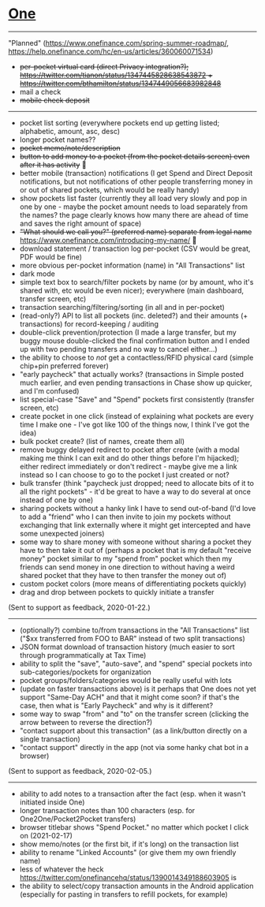 # [One](https://onefinance.com)

---

"Planned" (https://www.onefinance.com/spring-summer-roadmap/, https://help.onefinance.com/hc/en-us/articles/360060071534)

- ~~per-pocket virtual card (direct Privacy integration?); https://twitter.com/tianon/status/1347445828638543872 + https://twitter.com/bthamilton/status/1347449056683982848~~
- mail a check
- ~~mobile check deposit~~

---

- pocket list sorting (everywhere pockets end up getting listed; alphabetic, amount, asc, desc)
- longer pocket names??
- ~~pocket memo/note/description~~
- ~~button to add money to a pocket (from the pocket details screen) even after it has activity~~ 🎉
- better mobile (transaction) notifications (I get Spend and Direct Deposit notifications, but not notifications of other people transferring money in or out of shared pockets, which would be really handy)
- show pockets list faster (currently they all load very slowly and pop in one by one - maybe the pocket amount needs to load separately from the names? the page clearly knows how many there are ahead of time and saves the right amount of space)
- ~~"What should we call you?" (preferred name) separate from legal name~~ https://www.onefinance.com/introducing-my-name/ 🎉
- download statement / transaction log per-pocket (CSV would be great, PDF would be fine)
- more obvious per-pocket information (name) in "All Transactions" list
- dark mode
- simple text box to search/filter pockets by name (or by amount, who it's shared with, etc would be even nicer); everywhere (main dashboard, transfer screen, etc)
- transaction searching/filtering/sorting (in all and in per-pocket)
- (read-only?) API to list all pockets (inc. deleted?) and their amounts (+ transactions) for record-keeping / auditing
- double-click prevention/protection (I made a large transfer, but my buggy mouse double-clicked the final confirmation button and I ended up with two pending transfers and no way to cancel either...)
- the ability to choose to *not* get a contactless/RFID physical card (simple chip+pin preferred forever)
- "early paycheck" that actually works?  (transactions in Simple posted much earlier, and even pending transactions in Chase show up quicker, and I'm confused)
- list special-case "Save" and "Spend" pockets first consistently (transfer screen, etc)
- create pocket in one click (instead of explaining what pockets are every time I make one - I've got like 100 of the things now, I think I've got the idea)
- bulk pocket create? (list of names, create them all)
- remove buggy delayed redirect to pocket after create (with a modal making me think I can exit and do other things before I'm hijacked); either redirect immediately or don't redirect - maybe give me a link instead so I can choose to go to the pocket I just created or not?
- bulk transfer (think "paycheck just dropped; need to allocate bits of it to all the right pockets" - it'd be great to have a way to do several at once instead of one by one)
- sharing pockets without a hanky link I have to send out-of-band (I'd love to add a "friend" who I can then invite to join my pockets without exchanging that link externally where it might get intercepted and have some unexpected joiners)
- some way to share money with someone without sharing a pocket they have to then take it out of (perhaps a pocket that is my default "receive money" pocket similar to my "spend from" pocket which then my friends can send money in one direction to without having a weird shared pocket that they have to then transfer the money out of)
- custom pocket colors (more means of differentiating pockets quickly)
- drag and drop between pockets to quickly initiate a transfer

(Sent to support as feedback, 2020-01-22.)

---

- (optionally?) combine to/from transactions in the "All Transactions" list ("$xx transferred from FOO to BAR" instead of two split transactions)
- JSON format download of transaction history (much easier to sort through programmatically at Tax Time)
- ability to split the "save", "auto-save", and "spend" special pockets into sub-categories/pockets for organization
- pocket groups/folders/categories would be really useful with lots
- (update on faster transactions above) is it perhaps that One does not yet support "Same-Day ACH" and that it might come soon?  if that's the case, then what is "Early Paycheck" and why is it different?
- some way to swap "from" and "to" on the transfer screen (clicking the arrow between to reverse the direction?)
- "contact support about this transaction" (as a link/button directly on a single transaction)
- "contact support" directly in the app (not via some hanky chat bot in a browser)

(Sent to support as feedback, 2020-02-05.)

---

- ability to add notes to a transaction after the fact (esp. when it wasn't initiated inside One)
- longer transaction notes than 100 characters (esp. for One2One/Pocket2Pocket transfers)
- browser titlebar shows "Spend Pocket." no matter which pocket I click on (2021-02-17)
- show memo/notes (or the first bit, if it's long) on the transaction list
- ability to rename "Linked Accounts" (or give them my own friendly name)
- less of whatever the heck https://twitter.com/onefinancehq/status/1390014349188603905 is
- the ability to select/copy transaction amounts in the Android application (especially for pasting in transfers to refill pockets, for example)
